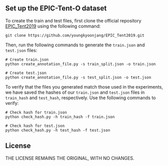 ## Set up the EPIC-Tent-O dataset

To create the train and test files, first clone the official repository [EPIC_Tent2019](https://github.com/youngkyoonjang/EPIC_Tent2019) using the following command:

```shell
git clone https://github.com/youngkyoonjang/EPIC_Tent2019.git
```

Then, run the following commands to generate the `train.json` and `test.json` files:

```shell
# Create train.json
python create_annotation_file.py -s train_split.json -o train.json

# Create test.json
python create_annotation_file.py -s test_split.json -o test.json
```

To verify that the files you generated match those used in the experiments, we have saved the hashes of our `train.json` and `test.json` files in `train_hash` and `test_hash`, respectively. Use the following commands to verify:

```shell
# Check hash for train.json
python check_hash.py -h train_hash -f train.json

# Check hash for test.json
python check_hash.py -h test_hash -f test.json
```

## License

THE LICENSE REMAINS THE ORIGINAL, WITH NO CHANGES.